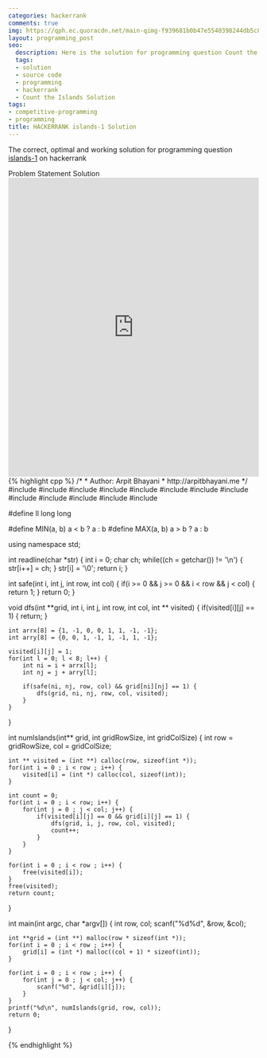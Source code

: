 ```yaml
---
categories: hackerrank
comments: true
img: https://qph.ec.quoracdn.net/main-qimg-f939681b0b47e5540398244db5c8966f?convert_to_webp=true
layout: programming_post
seo:
  description: Here is the solution for programming question Count the Islands on hackerrank
  tags:
  - solution
  - source code
  - programming
  - hackerrank
  - Count the Islands Solution
tags:
- competitive-programming
- programming
title: HACKERRANK islands-1 Solution
---
```

The correct, optimal and working solution for programming question [islands-1](https://www.hackerrank.com/contests/crescent-practice-3rd-years/challenges/islands-1) on hackerrank

<div class="ui secondary pointing large menu">
  <a class="grey item" data-tab="problem-statement">
    Problem Statement
  </a>
  <a class="active item grey" data-tab="solution">
    Solution
  </a>
</div>
<div class="ui bottom attached tab" data-tab="problem-statement">
    <iframe src="https://www.hackerrank.com/contests/crescent-practice-3rd-years/challenges/islands-1" width="100%" height="600px" style="overflow: scroll; border: none;"></iframe>
</div>
<div class="ui bottom attached active tab" data-tab="solution">
{% highlight cpp %}
/*
 *  Author: Arpit Bhayani
 *  http://arpitbhayani.me
 */
#include <cmath>
#include <cstdio>
#include <cstdlib>
#include <climits>
#include <deque>
#include <iostream>
#include <list>
#include <limits>
#include <map>
#include <queue>
#include <set>
#include <stack>
#include <vector>

#define ll long long

#define MIN(a, b) a < b ? a : b
#define MAX(a, b) a > b ? a : b

using namespace std;

int readline(char *str) {
    int i = 0;
    char ch;
    while((ch = getchar()) != '\n') {
        str[i++] = ch;
    }
    str[i] = '\0';
    return i;
}

int safe(int i, int j, int row, int col) {
    if(i >= 0 && j >= 0 && i < row && j < col) {
        return 1;
    }
    return 0;
}

void dfs(int **grid, int i, int j, int row, int col, int ** visited) {
    if(visited[i][j] == 1) {
        return;
    }

    int arrx[8] = {1, -1, 0, 0, 1, 1, -1, -1};
    int arry[8] = {0, 0, 1, -1, 1, -1, 1, -1};

    visited[i][j] = 1;
    for(int l = 0; l < 8; l++) {
        int ni = i + arrx[l];
        int nj = j + arry[l];

        if(safe(ni, nj, row, col) && grid[ni][nj] == 1) {
            dfs(grid, ni, nj, row, col, visited);
        }
    }
}

int numIslands(int** grid, int gridRowSize, int gridColSize) {
    int row = gridRowSize, col = gridColSize;

    int ** visited = (int **) calloc(row, sizeof(int *));
    for(int i = 0 ; i < row ; i++) {
        visited[i] = (int *) calloc(col, sizeof(int));
    }

    int count = 0;
    for(int i = 0 ; i < row; i++) {
        for(int j = 0 ; j < col; j++) {
            if(visited[i][j] == 0 && grid[i][j] == 1) {
                dfs(grid, i, j, row, col, visited);
                count++;
            }
        }
    }

    for(int i = 0 ; i < row ; i++) {
        free(visited[i]);
    }
    free(visited);
    return count;
}

int main(int argc, char *argv[]) {
    int row, col;
    scanf("%d%d", &row, &col);

    int **grid = (int **) malloc(row * sizeof(int *));
    for(int i = 0 ; i < row ; i++) {
        grid[i] = (int *) malloc((col + 1) * sizeof(int));
    }

    for(int i = 0 ; i < row ; i++) {
        for(int j = 0 ; j < col; j++) {
            scanf("%d", &grid[i][j]);
        }
    }
    printf("%d\n", numIslands(grid, row, col));
    return 0;
}

{% endhighlight %}
</div>
